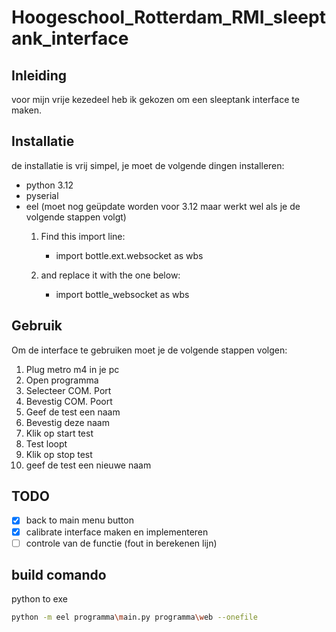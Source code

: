 # Hoogeschool_Rotterdam_RMI_sleeptank_interface

## Inleiding
voor mijn vrije kezedeel heb ik gekozen om een sleeptank interface te maken.

## Installatie
de installatie is vrij simpel, je moet de volgende dingen installeren:
- python 3.12
- pyserial
- eel (moet nog geüpdate worden voor 3.12 maar werkt wel als je de volgende stappen volgt)
    1. Find this import line:
        - import bottle.ext.websocket as wbs

    2. and replace it with the one below:
        - import bottle_websocket as wbs

## Gebruik
Om de interface te gebruiken moet je de volgende stappen volgen:
1. Plug metro m4 in je pc
2. Open programma
3. Selecteer COM. Port
4. Bevestig COM. Poort
5. Geef de test een naam
6. Bevestig deze naam
7. Klik op start test
8. Test loopt
9. Klik op stop test
10. geef de test een nieuwe naam

## TODO
- [X] back to main menu button
- [X] calibrate interface maken en implementeren
- [ ] controle van de functie (fout in berekenen lijn)
 
## build comando
python to exe

```bash
python -m eel programma\main.py programma\web --onefile 
```